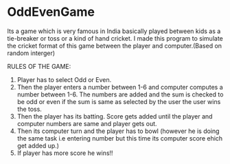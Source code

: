 # OddEvenGame
Its a game which is very famous in India basically played between kids as a tie-breaker or toss or a kind of hand cricket. I made this program to simulate the cricket format of this game between the player and computer.(Based on random interger)

RULES OF THE GAME:
1. Player has to select Odd or Even.
2. Then the player enters a number between 1-6 and computer computes a number between 1-6. The numbers are added and the sum    is checked to be odd or even if the sum is same as selected by the user the user wins the toss.
3. Then the player has its batting. Score gets added until the player and computer numbers are same and player gets out.
4. Then its computer turn and the player has to bowl (however he is doing the same task i.e entering number but this time its    computer score ehich get added up.)
5. If player has more score he wins!!
